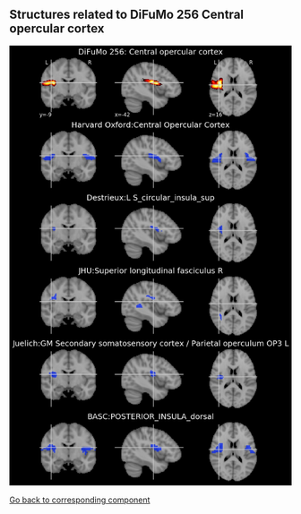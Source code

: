 


## Structures related to DiFuMo 256 Central opercular cortex

![191](191.jpg "Structures related to DiFuMo 256 Central opercular cortex")

[Go back to corresponding component](https://parietal-inria.github.io/DiFuMo/256/html/191.html)